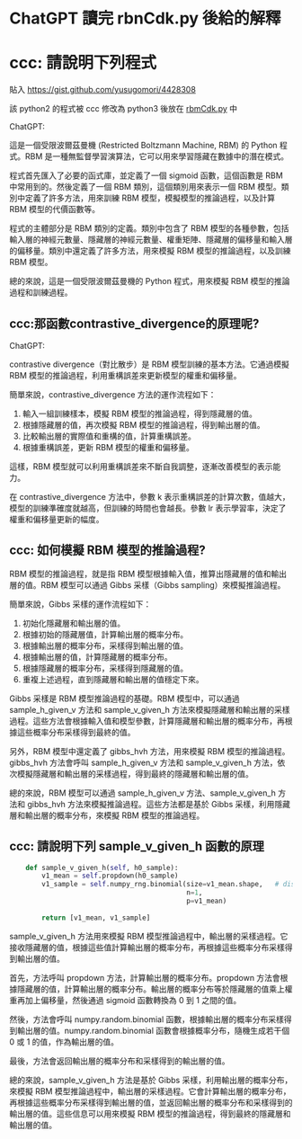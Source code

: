 # ChatGPT 讀完 rbnCdk.py 後給的解釋

# ccc: 請說明下列程式

貼入 https://gist.github.com/yusugomori/4428308

該 python2 的程式被 ccc 修改為 python3 後放在 [rbmCdk.py](rbmCdk.py) 中

ChatGPT:

這是一個受限波爾茲曼機 (Restricted Boltzmann Machine, RBM) 的 Python 程式。RBM 是一種無監督學習演算法，它可以用來學習隱藏在數據中的潛在模式。

程式首先匯入了必要的函式庫，並定義了一個 sigmoid 函數，這個函數是 RBM 中常用到的。然後定義了一個 RBM 類別，這個類別用來表示一個 RBM 模型。類別中定義了許多方法，用來訓練 RBM 模型，模擬模型的推論過程，以及計算 RBM 模型的代價函數等。

程式的主體部分是 RBM 類別的定義。類別中包含了 RBM 模型的各種參數，包括輸入層的神經元數量、隱藏層的神經元數量、權重矩陣、隱藏層的偏移量和輸入層的偏移量。類別中還定義了許多方法，用來模擬 RBM 模型的推論過程，以及訓練 RBM 模型。

總的來說，這是一個受限波爾茲曼機的 Python 程式，用來模擬 RBM 模型的推論過程和訓練過程。


## ccc:那函數contrastive_divergence的原理呢?

ChatGPT:

contrastive divergence（對比散步）是 RBM 模型訓練的基本方法。它通過模擬 RBM 模型的推論過程，利用重構誤差來更新模型的權重和偏移量。

簡單來說，contrastive_divergence 方法的運作流程如下：

1. 輸入一組訓練樣本，模擬 RBM 模型的推論過程，得到隱藏層的值。
2. 根據隱藏層的值，再次模擬 RBM 模型的推論過程，得到輸出層的值。
3. 比較輸出層的實際值和重構的值，計算重構誤差。
4. 根據重構誤差，更新 RBM 模型的權重和偏移量。

這樣，RBM 模型就可以利用重構誤差來不斷自我調整，逐漸改善模型的表示能力。

在 contrastive_divergence 方法中，參數 k 表示重構誤差的計算次數，值越大，模型的訓練準確度就越高，但訓練的時間也會越長。參數 lr 表示學習率，決定了權重和偏移量更新的幅度。

## ccc: 如何模擬 RBM 模型的推論過程?

RBM 模型的推論過程，就是指 RBM 模型根據輸入值，推算出隱藏層的值和輸出層的值。RBM 模型可以通過 Gibbs 采樣（Gibbs sampling）來模擬推論過程。

簡單來說，Gibbs 采樣的運作流程如下：

1. 初始化隱藏層和輸出層的值。
2. 根據初始的隱藏層值，計算輸出層的概率分布。
3. 根據輸出層的概率分布，采樣得到輸出層的值。
4. 根據輸出層的值，計算隱藏層的概率分布。
5. 根據隱藏層的概率分布，采樣得到隱藏層的值。
6. 重複上述過程，直到隱藏層和輸出層的值穩定下來。

Gibbs 采樣是 RBM 模型推論過程的基礎。RBM 模型中，可以通過 sample_h_given_v 方法和 sample_v_given_h 方法來模擬隱藏層和輸出層的采樣過程。這些方法會根據輸入值和模型參數，計算隱藏層和輸出層的概率分布，再根據這些概率分布采樣得到最終的值。

另外，RBM 模型中還定義了 gibbs_hvh 方法，用來模擬 RBM 模型的推論過程。gibbs_hvh 方法會呼叫 sample_h_given_v 方法和 sample_v_given_h 方法，依次模擬隱藏層和輸出層的采樣過程，得到最終的隱藏層和輸出層的值。

總的來說，RBM 模型可以通過 sample_h_given_v 方法、sample_v_given_h 方法和 gibbs_hvh 方法來模擬推論過程。這些方法都是基於 Gibbs 采樣，利用隱藏層和輸出層的概率分布，來模擬 RBM 模型的推論過程。

## ccc: 請說明下列 sample_v_given_h 函數的原理

```py
    def sample_v_given_h(self, h0_sample):
        v1_mean = self.propdown(h0_sample)
        v1_sample = self.numpy_rng.binomial(size=v1_mean.shape,   # discrete: binomial
                                            n=1,
                                            p=v1_mean)
        
        return [v1_mean, v1_sample]
```

sample_v_given_h 方法用來模擬 RBM 模型推論過程中，輸出層的采樣過程。它接收隱藏層的值，根據這些值計算輸出層的概率分布，再根據這些概率分布采樣得到輸出層的值。

首先，方法呼叫 propdown 方法，計算輸出層的概率分布。propdown 方法會根據隱藏層的值，計算輸出層的概率分布。輸出層的概率分布等於隱藏層的值乘上權重再加上偏移量，然後通過 sigmoid 函數轉換為 0 到 1 之間的值。

然後，方法會呼叫 numpy.random.binomial 函數，根據輸出層的概率分布采樣得到輸出層的值。numpy.random.binomial 函數會根據概率分布，隨機生成若干個 0 或 1 的值，作為輸出層的值。

最後，方法會返回輸出層的概率分布和采樣得到的輸出層的值。

總的來說，sample_v_given_h 方法是基於 Gibbs 采樣，利用輸出層的概率分布，來模擬 RBM 模型推論過程中，輸出層的采樣過程。它會計算輸出層的概率分布，再根據這些概率分布采樣得到輸出層的值，並返回輸出層的概率分布和采樣得到的輸出層的值。這些信息可以用來模擬 RBM 模型的推論過程，得到最終的隱藏層和輸出層的值。
